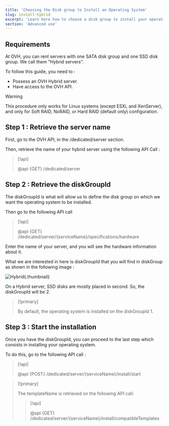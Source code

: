 ```yaml
---
title: 'Choosing the Disk group to Install an Operating System'
slug: install-hybrid
excerpt: 'Learn here how to choose a disk group to install your operating system'
section: 'Advanced use'
---
```


## Requirements
At OVH, you can rent servers with one SATA disk group and one SSD disk group. We call them "Hybrid servers".

To follow this guide, you need to :

- Possess an OVH Hybrid server.
- Have access to the OVH API.



> [!warning]
>
> This procedure only works for Linux systems (except ESXi, and XenServer), and only for Soft RAID, NoRAID, or Hard RAID (default only) configuration.
> 


## Step 1 &#58; Retrieve the server name
First, go to the OVH API, in the /dedicated/server section.

Then, retrieve the name of your hybrid server using the following API Call :


> [!api]
>
> @api {GET} /dedicated/server
> 

## Step 2 &#58; Retrieve the diskGroupId
The diskGroupId is what will allow us to define the disk group on which we want the operating system to be installed.

Then go to the following API call


> [!api]
>
> @api {GET} /dedicated/server/{serviceName}/specifications/hardware
> 
Enter the name of your server, and you will see the hardware information about it.

What we are interested in here is diskGroupId that you will find in diskGroup as shown in the following image :


![Hybrid](images/hybrid.png){.thumbnail}

On a Hybrid server, SSD disks are mostly placed in second. So, the diskGroupId will be 2.



> [!primary]
>
> By default, the operating system is installed on the diskGroupId 1.
> 


## Step 3 &#58; Start the installation
Once you have the diskGroupId, you can proceed to the last step which consists in installing your operating system.

To do this, go to the following API call :


> [!api]
>
> @api {POST} /dedicated/server/{serviceName}/install/start
> 


> [!primary]
>
> The templateName is retrieved on the following API call:
> 
> > [!api]
> >
> > @api {GET} /dedicated/server/{serviceName}/install/compatibleTemplates
> > 
> 